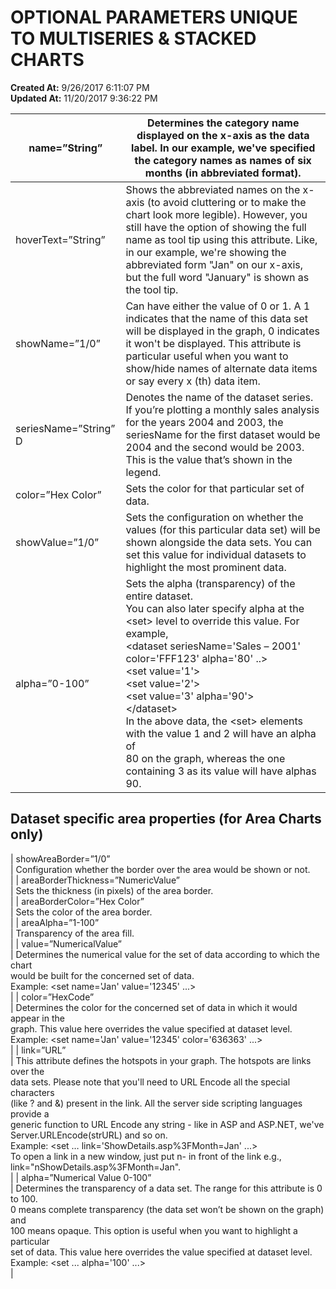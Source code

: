 # OPTIONAL PARAMETERS UNIQUE TO MULTISERIES & STACKED CHARTS

**Created At:** 9/26/2017 6:11:07 PM  
**Updated At:** 11/20/2017 9:36:22 PM  



| name=”String”<br> | Determines the category name displayed on the x-axis as the data label. In our example, we've specified the category names as names of six months (in abbreviated format).<br> |
| --- | --- |
| hoverText=”String”<br> | Shows the abbreviated names on the x-axis (to avoid cluttering or to make the chart look more legible). However, you still have the option of showing the full name as tool tip using this attribute. Like, in our example, we're showing the abbreviated form "Jan" on our x-axis, but the full word "January" is shown as the tool tip.<br> |
| showName=”1/0”<br> | Can have either the value of 0 or 1. A 1 indicates that the name of this data set will be displayed in the graph, 0 indicates it won't be displayed. This attribute is particular useful when you want to show/hide names of alternate data items or say every x (th) data item.<br> |
| seriesName=”String” D<br> | Denotes the name of the dataset series. If you’re plotting a monthly sales analysis for the years 2004 and 2003, the seriesName for the first dataset would be 2004 and the second would be 2003. This is the value that’s shown in the legend.<br> |
| color=”Hex Color”<br> | Sets the color for that particular set of data.<br> |
| showValue=”1/0”<br> | Sets the configuration on whether the values (for this particular data set) will be shown alongside the data sets. You can set this value for individual datasets to highlight the most prominent data.<br> |
| alpha=”0-100”<br> | Sets the alpha (transparency) of the entire dataset.<br>You can also later specify alpha at the &lt;set&gt; level to override this value. For example,<br>&lt;dataset seriesName='Sales – 2001' color='FFF123' alpha='80' ..&gt;<br>&lt;set value='1'&gt;<br>&lt;set value='2'&gt;<br>&lt;set value='3' alpha='90'&gt;<br>&lt;/dataset&gt;<br>In the above data, the &lt;set&gt; elements with the value 1 and 2 will have an alpha of<br>80 on the graph, whereas the one containing 3 as its value will have alphas 90.<br> |


## Dataset specific area properties (for Area Charts only)


| showAreaBorder=”1/0”<br> | Configuration whether the border over the area would be shown or not.<br> |
| areaBorderThickness=”NumericValue”<br> | Sets the thickness (in pixels) of the area border.<br> |
| areaBorderColor=”Hex Color”<br> | Sets the color of the area border.<br> |
| areaAlpha=”1-100”<br> | Transparency of the area fill.<br> |
| value=”NumericalValue”<br> | Determines the numerical value for the set of data according to which the chart<br>would be built for the concerned set of data.<br>Example: &lt;set name='Jan' value='12345' ...&gt;<br> |
| color=”HexCode”<br> | Determines the color for the concerned set of data in which it would appear in the<br>graph. This value here overrides the value specified at dataset level.<br>Example: &lt;set name='Jan' value='12345' color='636363' ...&gt;<br> |
| link=”URL”<br> | This attribute defines the hotspots in your graph. The hotspots are links over the<br>data sets. Please note that you'll need to URL Encode all the special characters<br>(like ? and &) present in the link. All the server side scripting languages provide a<br>generic function to URL Encode any string - like in ASP and ASP.NET, we've<br>Server.URLEncode(strURL) and so on.<br>Example: &lt;set … link='ShowDetails.asp%3FMonth=Jan' ...&gt;<br>To open a link in a new window, just put n- in front of the link e.g., link="nShowDetails.asp%3FMonth=Jan".<br> |
| alpha=”Numerical Value 0-100”<br> | Determines the transparency of a data set. The range for this attribute is 0 to 100.<br>0 means complete transparency (the data set won’t be shown on the graph) and<br>100 means opaque. This option is useful when you want to highlight a particular<br>set of data. This value here overrides the value specified at dataset level.<br>Example: &lt;set ... alpha='100' ...&gt;<br> |

